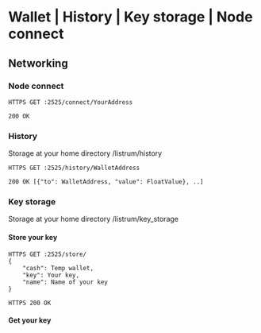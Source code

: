# Wallet | History | Key storage | Node connect

## Networking

### Node connect
	HTTPS GET :2525/connect/YourAddress

	200 OK
	
### History
Storage at your home directory /listrum/history

	HTTPS GET :2525/history/WalletAddress

	200 OK [{"to": WalletAddress, "value": FloatValue}, ..]
	
### Key storage
Storage at your home directory /listrum/key_storage

#### Store your key
	HTTPS GET :2525/store/
	{
		"cash": Temp wallet,
		"key": Your key,
		"name": Name of your key
	}
	
	HTTPS 200 OK

#### Get your key
